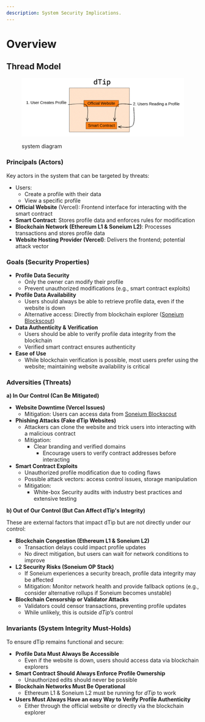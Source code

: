 ```yaml
---
description: System Security Implications.
---
```


# Overview

## Thread Model

<figure><img src="../.gitbook/assets/dtip flow.png" alt=""><figcaption><p>system diagram</p></figcaption></figure>

### Principals (Actors)

Key actors in the system that can be targeted by threats:

* Users:
  * Create a profile with their data
  * View a specific profile
* **Official Website** (Vercel): Frontend interface for interacting with the smart contract
* **Smart Contract**: Stores profile data and enforces rules for modification
* **Blockchain Network (Ethereum L1 & Soneium L2)**: Processes transactions and stores profile data
* **Website Hosting Provider (Vercel)**: Delivers the frontend; potential attack vector

### Goals (Security Properties)

* **Profile Data Security**
  * Only the owner can modify their profile&#x20;
  * Prevent unauthorized modifications (e.g., smart contract exploits)
* **Profile Data Availability**
  * Users should always be able to retrieve profile data, even if the website is down
  * Alternative access: Directly from blockchain explorer ([Soneium Blockscout](https://soneium-minato.blockscout.com/address/0xB5500E2C3B09Eb7cfb19437BF88f3b3fe739C3b6?tab=read_contract))
* **Data Authenticity & Verification**
  * Users should be able to verify profile data integrity from the blockchain
  * Verified smart contract ensures authenticity
* **Ease of Use**
  * While blockchain verification is possible, most users prefer using the website; maintaining website availability is critical

### Adversities (Threats)

**a) In Our Control (Can Be Mitigated)**

* **Website Downtime (Vercel Issues)**
  * Mitigation: Users can access data from [Soneium Blockscout](https://soneium-minato.blockscout.com/address/0xB5500E2C3B09Eb7cfb19437BF88f3b3fe739C3b6?tab=read_contract)
* **Phishing Attacks (Fake dTip Websites)**
  * Attackers can clone the website and trick users into interacting with a malicious contract
  * Mitigation:
    * Clear branding and verified domains
      * Encourage users to verify contract addresses before interacting
* **Smart Contract Exploits**
  * Unauthorized profile modification due to coding flaws
  * Possible attack vectors: access control issues, storage manipulation
  * Mitigation:
    * White-box Security audits with industry best practices and extensive testing

**b) Out of Our Control (But Can Affect dTip's Integrity)**

These are external factors that impact dTip but are not directly under our control:

* **Blockchain Congestion (Ethereum L1 & Soneium L2)**
  * Transaction delays could impact profile updates
  * No direct mitigation, but users can wait for network conditions to improve
* **L2 Security Risks (Soneium OP Stack)**
  * If Soneium experiences a security breach, profile data integrity may be affected
  * Mitigation: Monitor network health and provide fallback options (e.g., consider alternative rollups if Soneium becomes unstable)
* **Blockchain Censorship or Validator Attacks**
  * Validators could censor transactions, preventing profile updates
  * While unlikely, this is outside _dTip_’s control

### Invariants (System Integrity Must-Holds)

To ensure dTip remains functional and secure:

* **Profile Data Must Always Be Accessible**
  * Even if the website is down, users should access data via blockchain explorers
* **Smart Contract Should Always Enforce Profile Ownership**
  * Unauthorized edits should never be possible
* **Blockchain Networks Must Be Operational**
  * Ethereum L1 & Soneium L2 must be running for _dTip_ to work
* **Users Must Always Have an easy Way to Verify Profile Authenticity**
  * Either through the official website or directly via the blockchain explorer
